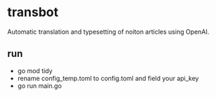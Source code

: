 # transbot
Automatic translation and typesetting of noiton articles using OpenAI.

## run
- go mod tidy
- rename config_temp.toml to config.toml and field your api_key
- go run main.go
